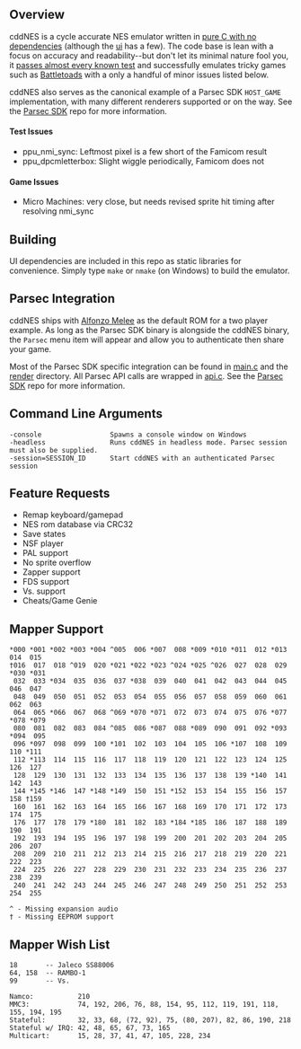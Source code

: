 ## Overview
cddNES is a cycle accurate NES emulator written in [pure C with no dependencies](/src) (although the [ui](/ui) has a few). The code base is lean with a focus on accuracy and readability--but don't let its minimal nature fool you, it [passes almost every known test](/test) and successfully emulates tricky games such as [Battletoads](https://en.wikipedia.org/wiki/Battletoads_(video_game)) with a only a handful of minor issues listed below.
  
cddNES also serves as the canonical example of a Parsec SDK `HOST_GAME` implementation, with many different renderers supported or on the way. See the [Parsec SDK](https://github.com/parsec-cloud/parsec-sdk) repo for more information.

#### Test Issues
- ppu_nmi_sync: Leftmost pixel is a few short of the Famicom result
- ppu_dpcmletterbox: Slight wiggle periodically, Famicom does not

#### Game Issues
- Micro Machines: very close, but needs revised sprite hit timing after resolving nmi_sync

## Building
UI dependencies are included in this repo as static libraries for convenience. Simply type `make` or `nmake` (on Windows) to build the emulator.

## Parsec Integration
cddNES ships with [Alfonzo Melee](https://www.spoonybard.ca/2018/01/the-alfonzo-game-and-alfonzo-melee.html) as the default ROM for a two player example. As long as the Parsec SDK binary is alongside the cddNES binary, the `Parsec` menu item will appear and allow you to authenticate then share your game.
  
Most of the Parsec SDK specific integration can be found in [main.c](/ui/main.c) and the [render](/ui/render/) directory. All Parsec API calls are wrapped in [api.c](/ui/api.c). See the [Parsec SDK](https://github.com/parsec-cloud/parsec-sdk) repo for more information.

## Command Line Arguments
```
-console                 Spawns a console window on Windows
-headless                Runs cddNES in headless mode. Parsec session must also be supplied.
-session=SESSION_ID      Start cddNES with an authenticated Parsec session
```

## Feature Requests
- Remap keyboard/gamepad
- NES rom database via CRC32
- Save states
- NSF player
- PAL support
- No sprite overflow
- Zapper support
- FDS support
- Vs. support
- Cheats/Game Genie

## Mapper Support
```
*000 *001 *002 *003 *004 ^005  006 *007  008 *009 *010 *011  012 *013  014  015
†016  017  018 ^019  020 *021 *022 *023 ^024 *025 ^026  027  028  029 *030 *031
 032  033 *034  035  036  037 *038  039  040  041  042  043  044  045  046  047
 048  049  050  051  052  053  054  055  056  057  058  059  060  061  062  063
 064  065 *066  067  068 ^069 *070 *071  072  073  074  075  076 *077 *078 *079
 080  081  082  083  084 ^085  086 *087  088 *089  090  091  092 *093 *094  095
 096 *097  098  099  100 *101  102  103  104  105  106 *107  108  109  110 *111
 112 *113  114  115  116  117  118  119  120  121  122  123  124  125  126  127
 128  129  130  131  132  133  134  135  136  137  138  139 *140  141  142  143
 144 *145 *146  147 *148 *149  150  151 *152  153  154  155  156  157  158 †159
 160  161  162  163  164  165  166  167  168  169  170  171  172  173  174  175
 176  177  178  179 *180  181  182  183 *184 *185  186  187  188  189  190  191
 192  193  194  195  196  197  198  199  200  201  202  203  204  205  206  207
 208  209  210  211  212  213  214  215  216  217  218  219  220  221  222  223
 224  225  226  227  228  229  230  231  232  233  234  235  236  237  238  239
 240  241  242  243  244  245  246  247  248  249  250  251  252  253  254  255

^ - Missing expansion audio
† - Missing EEPROM support
```

## Mapper Wish List
```
18       -- Jaleco SS88006
64, 158  -- RAMBO-1
99       -- Vs.

Namco:           210
MMC3:            74, 192, 206, 76, 88, 154, 95, 112, 119, 191, 118, 155, 194, 195
Stateful:        32, 33, 68, (72, 92), 75, (80, 207), 82, 86, 190, 218
Stateful w/ IRQ: 42, 48, 65, 67, 73, 165
Multicart:       15, 28, 37, 41, 47, 105, 228, 234
```
